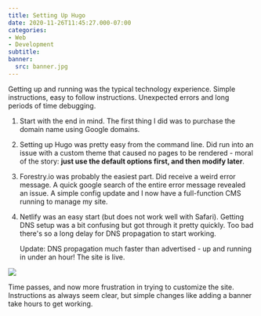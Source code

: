 ```yaml
---
title: Setting Up Hugo
date: 2020-11-26T11:45:27.000-07:00
categories:
- Web
- Development
subtitle:
banner:
  src: banner.jpg
---
```

Getting up and running was the typical technology experience. Simple instructions, easy to follow instructions. Unexpected errors and long periods of time debugging.

1. Start with the end in mind. The first thing I did was to purchase the domain name using Google domains.
2. Setting up Hugo was pretty easy from the command line. Did run into an issue with a custom theme that caused no pages to be rendered - moral of the story: **just use the default options first, and then modify later**.
3. Forestry.io was probably the easiest part. Did receive a weird error message. A quick google search of the entire error message revealed an issue. A simple config update and I now have a full-function CMS running to manage my site.
4. Netlify was an easy start (but does not work well with Safari).  Getting DNS setup was a bit confusing but got through it pretty quickly. Too bad there's so a long delay for DNS propagation to start working.

   Update: DNS propagation much faster than advertised - up and running in under an hour! The site is live.

![](/uploads/banner.jpg)

Time passes, and now more frustration in trying to customize the site. Instructions as always seem clear, but simple changes like adding a banner take hours to get working.